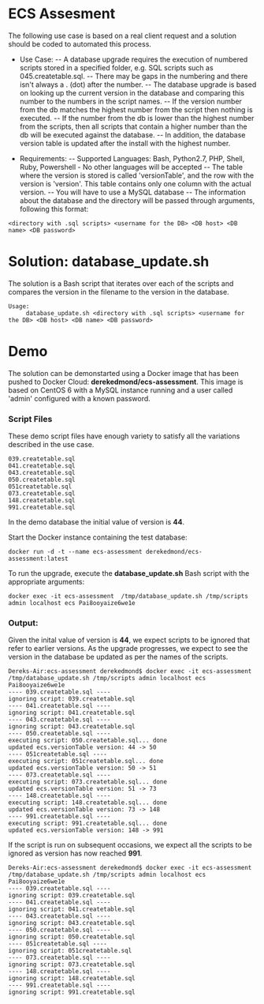 # ECS Assesment
The following use case is based on a real client request and a solution should be coded to automated this process.

- Use Case:
-- A database upgrade requires the execution of numbered scripts stored in a specified folder, e.g. SQL scripts such as 045.createtable.sql.
-- There may be gaps in the numbering and there isn't always a . (dot) after the number.
-- The database upgrade is based on looking up the current version in the database and comparing this number to the numbers in the script names.
-- If the version number from the db matches the highest number from the script then nothing is executed.
-- If the number from the db is lower than the highest number from the scripts, then all scripts that contain a higher number than the db will be executed against the database.
-- In addition, the database version table is updated after the install with the highest number.

- Requirements:
-- Supported Languages: Bash, Python2.7, PHP, Shell, Ruby, Powershell - No other languages will be accepted
-- The table where the version is stored is called 'versionTable', and the row with the version is 'version'. This table contains only one column with the actual version.
-- You will have to use a MySQL database
-- The information about the database and the directory will be passed through arguments, following this format: 
```
<directory with .sql scripts> <username for the DB> <DB host> <DB name> <DB password>
```

# Solution: database_update.sh
The solution is a Bash script that iterates over each of the scripts and compares the version in the filename to the version in the database.
```
Usage:
     database_update.sh <directory with .sql scripts> <username for the DB> <DB host> <DB name> <DB password>
```

# Demo 
The solution can be demonstarted using a Docker image that has been pushed to Docker Cloud: **derekedmond/ecs-assessment**. This image is based on CentOS 6 with a MySQL instance running and a user called 'admin' configured with a known password.

### Script Files
These demo script files have enough variety to satisfy all the variations described in the use case. 
```
039.createtable.sql
041.createtable.sql
043.createtable.sql
050.createtable.sql
051createtable.sql
073.createtable.sql
148.createtable.sql
991.createtable.sql
```

In the demo database the initial value of version is **44**.
 
Start the Docker instance containing the test database:
```
docker run -d -t --name ecs-assessment derekedmond/ecs-assessment:latest
```
To run the upgrade, execute the **database_update.sh** Bash script with the appropriate arguments:
```
docker exec -it ecs-assessment  /tmp/database_update.sh /tmp/scripts admin localhost ecs Pai8ooyaize6we1e
```

### Output:
Given the inital value of version is **44**, we expect scripts to be ignored that refer to earlier versions. As the upgrade progresses, we expect to see the version in the database be updated as per the names of the scripts. 
```
Dereks-Air:ecs-assessment derekedmond$ docker exec -it ecs-assessment /tmp/database_update.sh /tmp/scripts admin localhost ecs Pai8ooyaize6we1e
---- 039.createtable.sql ----
ignoring script: 039.createtable.sql
---- 041.createtable.sql ----
ignoring script: 041.createtable.sql
---- 043.createtable.sql ----
ignoring script: 043.createtable.sql
---- 050.createtable.sql ----
executing script: 050.createtable.sql... done
updated ecs.versionTable version: 44 -> 50
---- 051createtable.sql ----
executing script: 051createtable.sql... done
updated ecs.versionTable version: 50 -> 51
---- 073.createtable.sql ----
executing script: 073.createtable.sql... done
updated ecs.versionTable version: 51 -> 73
---- 148.createtable.sql ----
executing script: 148.createtable.sql... done
updated ecs.versionTable version: 73 -> 148
---- 991.createtable.sql ----
executing script: 991.createtable.sql... done
updated ecs.versionTable version: 148 -> 991
```
If the script is run on subsequent occasions, we expect all the scripts to be ignored as version has now reached **991**.
```
Dereks-Air:ecs-assessment derekedmond$ docker exec -it ecs-assessment /tmp/database_update.sh /tmp/scripts admin localhost ecs Pai8ooyaize6we1e
---- 039.createtable.sql ----
ignoring script: 039.createtable.sql
---- 041.createtable.sql ----
ignoring script: 041.createtable.sql
---- 043.createtable.sql ----
ignoring script: 043.createtable.sql
---- 050.createtable.sql ----
ignoring script: 050.createtable.sql
---- 051createtable.sql ----
ignoring script: 051createtable.sql
---- 073.createtable.sql ----
ignoring script: 073.createtable.sql
---- 148.createtable.sql ----
ignoring script: 148.createtable.sql
---- 991.createtable.sql ----
ignoring script: 991.createtable.sql
```

